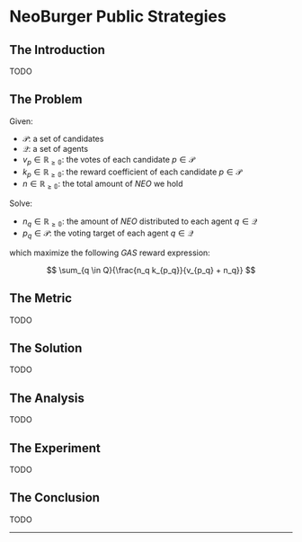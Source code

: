 # NeoBurger Public Strategies

## The Introduction

TODO

## The Problem

Given:

- $\mathcal{P}$: a set of candidates
- $\mathcal{Q}$: a set of agents
- $v_p \in \mathbb{R_{\ge 0}}$: the votes of each candidate $p \in \mathcal{P}$
- $k_p \in \mathbb{R_{\ge 0}}$: the reward coefficient of each candidate $p \in \mathcal{P}$
- $n \in \mathbb{R_{\ge 0}}$: the total amount of *NEO* we hold

Solve:

- $n_q \in \mathbb{R_{\ge 0}}$: the amount of *NEO* distributed to each agent $q \in \mathcal{Q}$
- $p_q \in \mathcal{P}$: the voting target of each agent $q \in \mathcal{Q}$

which maximize the following *GAS* reward expression:

$$
\sum_{q \in Q}{\frac{n_q k_{p_q}}{v_{p_q} + n_q}}
$$


## The Metric

TODO

## The Solution

TODO

## The Analysis

TODO

## The Experiment

TODO

## The Conclusion

TODO

---

<script>MathJax = {tex: {inlineMath: [['$', '$'], ['\\(', '\\)']]}};</script>
<script id="MathJax-script" async src="https://cdn.jsdelivr.net/npm/mathjax@3/es5/tex-chtml.js"></script>
